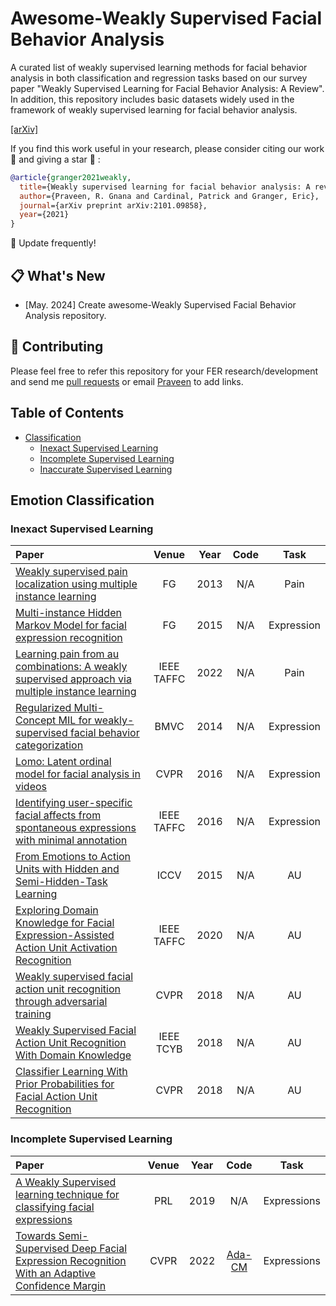 # Awesome-Weakly Supervised Facial Behavior Analysis

A curated list of weakly supervised learning methods for facial behavior analysis in both classification and regression tasks based on our survey paper "Weakly Supervised Learning for Facial Behavior Analysis: A Review". In addition, this repository includes basic datasets widely used in the framework of weakly supervised learning for facial behavior analysis. 

[[arXiv]](https://arxiv.org/abs/2101.09858)

If you find this work useful in your research, please consider citing our work :pencil: and giving a star :star2: :
```bibtex
@article{granger2021weakly,
  title={Weakly supervised learning for facial behavior analysis: A review},
  author={Praveen, R. Gnana and Cardinal, Patrick and Granger, Eric},
  journal={arXiv preprint arXiv:2101.09858},
  year={2021}
}
```


👀 Update frequently!

## 📋 What's New

- [May. 2024] Create awesome-Weakly Supervised Facial Behavior Analysis repository.

## 👥 Contributing
Please feel free to refer this repository for your FER research/development and send me [pull requests](https://github.com/kdhht2334/awesome-SOTA-FER/pulls) or email [Praveen](praveenrgp1988@gmail.com) to add links.


## Table of Contents

- [Classification](#seven-emotion) <a id="seven-emotion"></a>
  - [Inexact Supervised Learning](#2024-c)
  - [Incomplete Supervised Learning](#2023-c)
  - [Inaccurate Supervised Learning](#2022-c)


## Emotion Classification <a id="seven-emotion"></a>

### Inexact Supervised Learning <a id="2024-c"></a>

| Paper | Venue | Year | Code | Task
| :---  | :---: | :---:  | :---:| :---:|
| [Weakly supervised pain localization using multiple instance learning](https://ieeexplore.ieee.org/document/6553762) | FG | 2013 | N/A | Pain |
| [Multi-instance Hidden Markov Model for facial expression recognition](https://ieeexplore.ieee.org/document/7163116) | FG | 2015 | N/A | Expression |
| [Learning pain from au combinations: A weakly supervised approach via multiple instance learning](https://ieeexplore.ieee.org/document/8887215) | IEEE TAFFC | 2022 | N/A | Pain |
| [Regularized Multi-Concept MIL for weakly-supervised facial behavior categorization](https://www.upf.edu/documents/8407855/8409953/RMCMIL_BMVC2014.pdf/70cf3e1b-e407-31a7-434f-bbad149c9966) | BMVC | 2014 | N/A | Expression
| [Lomo: Latent ordinal model for facial analysis in videos](https://ieeexplore.ieee.org/document/7780971) | CVPR | 2016 | N/A | Expression
| [Identifying user-specific facial affects from spontaneous expressions with minimal annotation](https://ieeexplore.ieee.org/abstract/document/7308029) | IEEE TAFFC | 2016 | N/A | Expression
| [From Emotions to Action Units with Hidden and Semi-Hidden-Task Learning](https://ieeexplore.ieee.org/document/7410779) | ICCV | 2015 | N/A | AU
| [Exploring Domain Knowledge for Facial Expression-Assisted Action Unit Activation Recognition](https://ieeexplore.ieee.org/abstract/document/8329513) | IEEE TAFFC | 2020 | N/A | AU
| [Weakly supervised facial action unit recognition through adversarial training](https://ieeexplore.ieee.org/document/8578331) | CVPR | 2018 | N/A | AU
| [Weakly Supervised Facial Action Unit Recognition With Domain Knowledge](https://ieeexplore.ieee.org/abstract/document/8472814) | IEEE TCYB | 2018 | N/A | AU
| [Classifier Learning With Prior Probabilities for Facial Action Unit Recognition](https://openaccess.thecvf.com/content_cvpr_2018/html/Zhang_Classifier_Learning_With_CVPR_2018_paper.html) | CVPR | 2018 | N/A | AU


### Incomplete Supervised Learning <a id="2024-c"></a>

| Paper | Venue | Year | Code | Task
| :---  | :---: | :---:  | :---:| :---:|
| [A Weakly Supervised learning technique for classifying facial expressions](https://www.sciencedirect.com/science/article/abs/pii/S0167865518304161) | PRL | 2019 | N/A | Expressions
| [Towards Semi-Supervised Deep Facial Expression Recognition With an Adaptive Confidence Margin](https://ieeexplore.ieee.org/document/9880204) | CVPR | 2022 | [Ada-CM](https://github.com/hangyu94/Ada-CM) | Expressions

